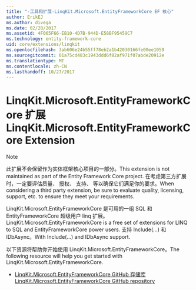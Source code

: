 ```yaml
---
title: "-工具和扩展-LinqKit.Microsoft.EntityFrameworkCore EF 核心"
author: ErikEJ
ms.author: divega
ms.date: 02/28/2017
ms.assetid: 4F065F66-EB10-4D7B-944D-E58BF95459C7
ms.technology: entity-framework-core
uid: core/extensions/linqkit
ms.openlocfilehash: 3ab606e24b55ff78eb2a1b42030166fe00ee1059
ms.sourcegitcommit: 01a75cd483c1943ddd6f82af971f07abde20912e
ms.translationtype: MT
ms.contentlocale: zh-CN
ms.lasthandoff: 10/27/2017
---
```

# <a name="linqkitmicrosoftentityframeworkcore-extension"></a><span data-ttu-id="b717d-102">LinqKit.Microsoft.EntityFrameworkCore 扩展</span><span class="sxs-lookup"><span data-stu-id="b717d-102">LinqKit.Microsoft.EntityFrameworkCore Extension</span></span>

> [!NOTE]  
> <span data-ttu-id="b717d-103">此扩展不会保留作为实体框架核心项目的一部分。</span><span class="sxs-lookup"><span data-stu-id="b717d-103">This extension is not maintained as part of the Entity Framework Core project.</span></span> <span data-ttu-id="b717d-104">在考虑第三方扩展时，一定要评估质量、 授权、 支持、 等以确保它们满足你的要求。</span><span class="sxs-lookup"><span data-stu-id="b717d-104">When considering a third party extension, be sure to evaluate quality, licensing, support, etc. to ensure they meet your requirements.</span></span>

<span data-ttu-id="b717d-105">LinqKit.Microsoft.EntityFrameworkCore 是可用的一组 SQL 和 EntityFrameworkCore 超级用户 linq 扩展。</span><span class="sxs-lookup"><span data-stu-id="b717d-105">LinqKit.Microsoft.EntityFrameworkCore is a free set of extensions for LINQ to SQL and EntityFrameworkCore power users.</span></span> <span data-ttu-id="b717d-106">支持 Include(...) 和 IDbAsync。</span><span class="sxs-lookup"><span data-stu-id="b717d-106">With Include(...) and IDbAsync support.</span></span>

<span data-ttu-id="b717d-107">以下资源将帮助你开始使用 LinqKit.Microsoft.EntityFrameworkCore。</span><span class="sxs-lookup"><span data-stu-id="b717d-107">The following resource will help you get started with LinqKit.Microsoft.EntityFrameworkCore.</span></span>
* [<span data-ttu-id="b717d-108">LinqKit.Microsoft.EntityFrameworkCore GitHub 存储库</span><span class="sxs-lookup"><span data-stu-id="b717d-108">LinqKit.Microsoft.EntityFrameworkCore GitHub repository</span></span>](https://github.com/scottksmith95/LINQKit/)
